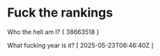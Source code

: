 # Fuck the rankings

Who the hell am I?
{ 38663518 }

What fucking year is it?
[ 2025-05-23T06:46:40Z ]

